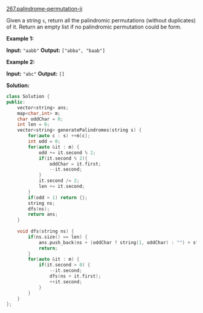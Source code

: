 [267.palindrome-permutation-ii](https://leetcode.com/problems/palindrome-permutation-ii/)  

Given a string `s`, return all the palindromic permutations (without duplicates) of it. Return an empty list if no palindromic permutation could be form.

**Example 1:**

**Input:** `"aabb"`
**Output:** `["abba", "baab"]`

**Example 2:**

**Input:** `"abc"`
**Output:** `[]`  



**Solution:**  

```cpp
class Solution {
public:
    vector<string> ans;
    map<char,int> m;
    char oddChar = 0;
    int len = 0;
    vector<string> generatePalindromes(string s) {
        for(auto c : s) ++m[c];
        int odd = 0;
        for(auto &it : m) {
            odd += it.second % 2;
            if(it.second % 2){
                oddChar = it.first;
                --it.second;
            }
            it.second /= 2;
            len += it.second;
        }
        if(odd > 1) return {};
        string ns;
        dfs(ns);
        return ans;
    }
    
    void dfs(string ns) {
        if(ns.size() == len) {
            ans.push_back(ns + (oddChar ? string(1, oddChar) : "") + string(ns.rbegin(), ns.rend()));
            return;
        }
        for(auto &it : m) {
            if(it.second > 0) {
                --it.second;
                dfs(ns + it.first);
                ++it.second;
            }
        }
    }
};
```
      